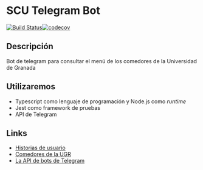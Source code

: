 # SCU Telegram Bot

[![Build Status](https://travis-ci.org/Test-Driven-Robins/scu-telegram-bot.svg?branch=master)](https://travis-ci.org/Test-Driven-Robins/scu-telegram-bot)[![codecov](https://codecov.io/gh/Test-Driven-Robins/scu-telegram-bot/branch/master/graph/badge.svg)](https://codecov.io/gh/Test-Driven-Robins/scu-telegram-bot)


## Descripción

Bot de telegram para consultar el menú de los comedores de la Universidad de Granada

## Utilizaremos

- Typescript como lenguaje de programación y Node.js como _runtime_
- Jest como framework de pruebas
- API de Telegram 

## Links

- [Historias de usuario](/HU)
- [Comedores de la UGR](http://scu.ugr.es/)
- [La API de bots de Telegram](https://core.telegram.org/bots)
